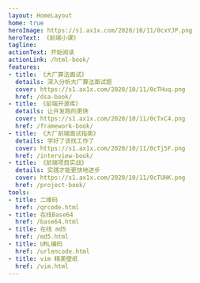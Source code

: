 ```yaml
---
layout: HomeLayout
home: true
heroImage: https://s1.ax1x.com/2020/10/11/0cxYJP.png
heroText: 《前端小课》
tagline: 
actionText: 开始阅读
actionLink: /html-book/
features:
- title: 《大厂算法面试》
  details: 深入分析大厂算法面试题
  cover: https://s1.ax1x.com/2020/10/11/0cTHuq.png
  href: /dsa-book/
- title: 《前端开源库》
  details: 让开发跑的更快
  cover: https://s1.ax1x.com/2020/10/11/0cTxC4.png
  href: /framework-book/
- title: 《大厂前端面试指南》
  details: 学好了该找工作了
  cover: https://s1.ax1x.com/2020/10/11/0cTj5F.png
  href: /interview-book/
- title: 《前端项目实战》
  details: 实践才能更快地进步
  cover: https://s1.ax1x.com/2020/10/11/0cTUHK.png
  href: /project-book/
tools:
- title: 二维码
  href: /qrcode.html
- title: 在线Base64
  href: /base64.html
- title: 在线 md5
  href: /md5.html
- title: URL编码
  href: /urlencode.html
- title: vim 精美壁纸
  href: /vim.html
---
```


